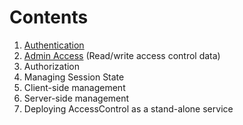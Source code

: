 # Contents

1. [Authentication](Authentication.md)
2. [Admin Access](AdminAccess.md) (Read/write access control data)
3. Authorization
4. Managing Session State
  1. Client-side management
  2. Server-side management
5. Deploying AccessControl as a stand-alone service
